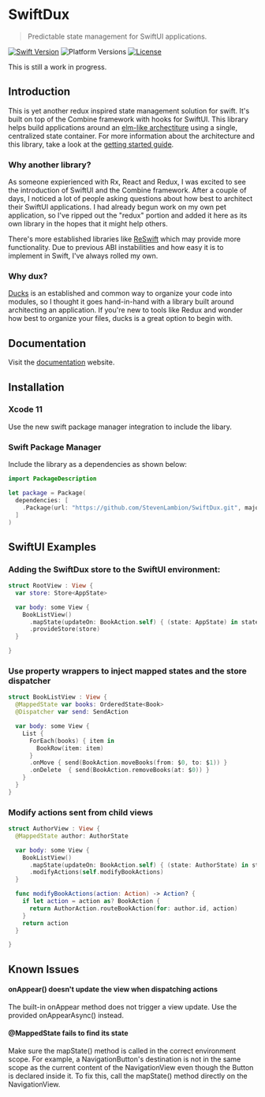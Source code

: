 # SwiftDux

> Predictable state management for SwiftUI applications.

[![Swift Version][swift-image]][swift-url]
![Platform Versions][ios-image]
[![License][license-image]][license-url]

This is still a work in progress.

## Introduction

This is yet another redux inspired state management solution for swift. It's built on top of the Combine framework with hooks for SwiftUI. This library helps build applications around an [elm-like archectiture](https://guide.elm-lang.org/architecture/) using a single, centralized state container. For more information about the architecture and this library, take a look at the [getting started guide](https://stevenlambion.github.io/SwiftDux/getting-started.html).

### Why another library?

As someone expierienced with Rx, React and Redux, I was excited to see the introduction of SwiftUI and the Combine framework. After a couple of days, I noticed a lot of people asking questions about how best to architect their SwiftUI applications. I had already begun work on my own pet application, so I've ripped out the "redux" portion and added it here as its own library in the hopes that it might help others.

There's more established libraries like [ReSwift](https://github.com/ReSwift/ReSwift/blob/master/README.md#example-projects) which may provide more functionality. Due to previous ABI instabilities and how easy it is to implement in Swift, I've always rolled my own.

### Why dux?

[Ducks](https://github.com/erikras/ducks-modular-redux) is an established and common way to organize your code into modules, so I thought it goes hand-in-hand with a library built around architecting an application. If you're new to tools like Redux and wonder how best to organize your files, ducks is a great option to begin with.

## Documentation

Visit the [documentation](https://stevenlambion.github.io/SwiftDux/getting-started.html) website.

## Installation

### Xcode 11

Use the new swift package manager integration to include the libary.

### Swift Package Manager

Include the library as a dependencies as shown below:

```swift
import PackageDescription

let package = Package(
  dependencies: [
    .Package(url: "https://github.com/StevenLambion/SwiftDux.git", majorVersion: 0, minor: 6)
  ]
)
```

## SwiftUI Examples

### Adding the SwiftDux store to the SwiftUI environment:

```swift
struct RootView : View {
  var store: Store<AppState>

  var body: some View {
    BookListView()
      .mapState(updateOn: BookAction.self) { (state: AppState) in state.books }
      .provideStore(store)
  }

}
```

### Use property wrappers to inject mapped states and the store dispatcher

```swift
struct BookListView : View {
  @MappedState var books: OrderedState<Book>
  @Dispatcher var send: SendAction

  var body: some View {
    List {
      ForEach(books) { item in
        BookRow(item: item)
      }
      .onMove { send(BookAction.moveBooks(from: $0, to: $1)) }
      .onDelete  { send(BookAction.removeBooks(at: $0)) }
    }
  }
}
```

### Modify actions sent from child views

```swift
struct AuthorView : View {
  @MappedState author: AuthorState

  var body: some View {
    BookListView()
      .mapState(updateOn: BookAction.self) { (state: AuthorState) in state.books }
      .modifyActions(self.modifyBookActions)
  }

  func modifyBookActions(action: Action) -> Action? {
    if let action = action as? BookAction {
      return AuthorAction.routeBookAction(for: author.id, action)
    }
    return action
  }

}
```

## Known Issues

#### onAppear() doesn't update the view when dispatching actions

The built-in onAppear method does not trigger a view update. Use the provided onAppearAsync() instead.

#### @MappedState fails to find its state

Make sure the mapState() method is called in the correct environment scope. For example, a NavigationButton's destination is not in the same scope as the current content of the NavigationView even though the Button is declared inside it. To fix this, call the mapState() method directly on the NavigationView.

[swift-image]: https://img.shields.io/badge/swift-5.1-orange.svg
[ios-image]: https://img.shields.io/badge/platforms-iOS%2013%20%7C%20macOS%2010.15%20%7C%20tvOS%2013%20%7C%20watchOS%206-222.svg
[swift-url]: https://swift.org/
[license-image]: https://img.shields.io/badge/License-MIT-blue.svg
[license-url]: LICENSE
[travis-image]: https://img.shields.io/travis/dbader/node-datadog-metrics/master.svg
[travis-url]: https://travis-ci.org/dbader/node-datadog-metrics
[codebeat-image]: https://codebeat.co/badges/c19b47ea-2f9d-45df-8458-b2d952fe9dad
[codebeat-url]: https://codebeat.co/projects/github-com-vsouza-awesomeios-com
